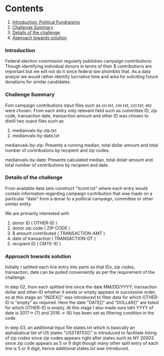 # Contents
1. [Introduction: Political Fundraising](RAEDME.md#objective)
2. [Challenge Summary](README.md#challenge-summary)
3. [Details of the challenge](README.md#input-data)
4. [Approach towards solution](README.md#solution)


### Introduction
Federal election commission regularly publishes campaign contributions. Though identifying individual donors in terms of their $ contributions are important but we will not do it since federal law phohibits that. As a data analyst we would rather identify lucrrative time and area for soliciting future donations for similar candidates.  

### Challenge Summary
Fom campaign contributions input files such as  cn.txt, cm.txt, ccl.txt; etc were chosen. From each entry only relevant field such as committee ID, zip code, transaction date, transaction amount and other ID was chosen to distill two ouput files such as 

1. medianvals-by-zip.txt
2. medianvals-by-date.txt

medianvals-by-zip: Presents a running median, total dollar amount and total number of contributions by recipient and zip codes.

medianvals-by-date: Presents calculated median, total dolalr amount and total number of contributions by recipient and date.

### Details of the challenge
From available data sets construct "itcont.txt" where each entry would contain information regarding campaign contribution that was made on a particular "date" from a donar to a political campaign, committee or other similar entity. 

We are primarily interested with

1.  donor ID  ( OTHER-ID )
2. donor zip code  ( ZIP-CODE )
3. $ amount contributed ( TRANSACTION-AMT )
4. date of transaction ( TRANSACTION-DT )
5. recipient ID  ( CMTE-ID )

### Approach towards solution

Initially I splitted each line entry into parts so that IDs, zip codes, transaction, date can be pulled conveniently as per the requirement of the challenge.

In step 02, from each splitted line since the date MM/DD/YYYY, transaction dollar and other-ID whether it exists or empty appears 
in successive order, so at this stage an "INDEX[]" was introduced to filter data for which OTHER-ID is "empty" as required. Here the date 
"DATE[]" and "DOLLAR[]" are listed for which OTHER-ID is empty. At this stage I also made sure taht YYYY of date is 2017-> (7) and 2016 -> (6) has been set as filtering condition in the code.

In step 03, an additional input file states.txt which is basically an alphabatical list of US states "USSTATES[]" is introduced to facilitate listing of zip codes since zip codes appears right after states such as NY 20003. since zip code appears as 5 or 9 digit though many other split entry of each line is 5 or 9 digit, hence additional states.txt was introduced. 

